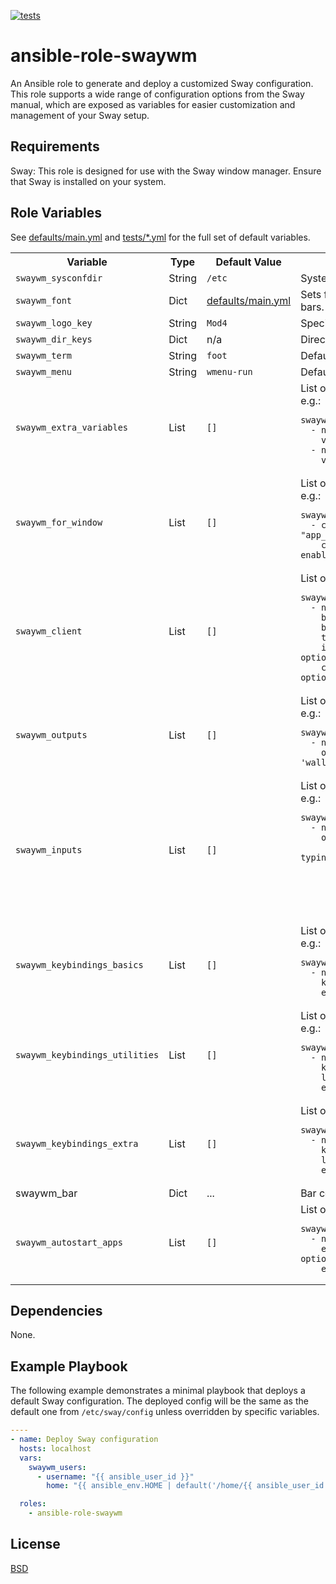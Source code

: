[![tests](https://github.com/michalkielan/ansible-role-swaywm/actions/workflows/tests.yml/badge.svg?branch=master)](https://github.com/michalkielan/ansible-role-swaywm/actions/workflows/tests.yml)

ansible-role-swaywm
===================

An Ansible role to generate and deploy a customized Sway configuration. This role supports a wide range of configuration options from the Sway manual, which are exposed as variables for easier customization and management of your Sway setup.

Requirements
------------

Sway: This role is designed for use with the Sway window manager. Ensure that Sway is installed on your system.

Role Variables
--------------

See [defaults/main.yml](https://github.com/michalkielan/ansible-role-swaywm/blob/master/defaults/main.yml) and [tests/*.yml](https://github.com/michalkielan/ansible-role-swaywm/tree/master/tests) for the full set of default variables.

<table>
  <tr>
    <th>Variable</th>
    <th>Type</th>
    <th>Default Value</th>
    <th>Description</th>
  </tr>
  <tr>
  <td><code>swaywm_sysconfdir</code></td>
  <td>String</td>
  <td><code>/etc</code></td>
  <td>System configuration directory.</td>
  </tr>
  <tr>
  <td><code>swaywm_font</code></td>
  <td>Dict</td>
    <td>
    <a href="https://github.com/michalkielan/ansible-role-swaywm/blob/master/defaults/main.yml">defaults/main.yml</a>
    </td>
    <td>Sets font to use for the title bars.</td>
  </tr>
  <tr>
    <td><code>swaywm_logo_key</code></td>
    <td>String</td>
    <td><code>Mod4</code></td>
    <td>Specify modifier key.</td>
  </tr>
  <tr>
    <td><code>swaywm_dir_keys</code></td>
    <td>Dict</td>
    <td>
    n/a
    </td>
    <td>Direction keys.</td>
  </tr>
  <tr>
    <td><code>swaywm_term</code></td>
    <td>String</td>
    <td><code>foot</code></td>
    <td>Default terminal.</td>
  </tr>
  <tr>
    <td><code>swaywm_menu</code></td>
    <td>String</td>
    <td><code>wmenu-run</code></td>
    <td>Default application launcher.</td>
  </tr>
  <tr>
    <td><code>swaywm_extra_variables</code></td>
    <td>List</td>
    <td><code>[]</code></td>
    <td>List of user defined variables, e.g.:
         <pre><code>swaywm_extra_variables:
  - name: "var1"
    value: "value1"
  - name: "var2"
    value: "value2"
</code></pre>
    </td>
  </tr>
   <tr>
    <td><code>swaywm_for_window</code></td>
    <td>List</td>
    <td><code>[]</code></td>
    <td>List of <code>for_window</code> commands, e.g.:
         <pre><code>swaywm_for_window:
  - class: "app_id='floating_shell'"
    criteria: "floating enable"
</code></pre>
    </td>
  </tr><tr>
    <td><code>swaywm_client</code></td>
    <td>List</td>
    <td><code>[]</code></td>
    <td>List of <code>client</code> commands, e.g.:
         <pre><code>swaywm_client:
  - name: focused
    border: &lt;color&gt;
    background: &lt;color&gt;
    text: &lt;color&gt;
    indicator: &lt;color&gt; # optional
    child_border: &lt;color&gt; # optional
</code></pre>
    </td>
  </tr>
  <tr>
    <td><code>swaywm_outputs</code></td>
    <td>List</td>
    <td><code>[]</code></td>
    <td>List of output configurations, e.g.:
         <pre><code>swaywm_outputs:
  - name: "*"
    options: "bg 'wallpaper.png' fill"
</code></pre>
    </td>
  </tr>
  <tr>
    <td><code>swaywm_inputs</code></td>
    <td>List</td>
    <td><code>[]</code></td>
    <td>List of input configurations, e.g.:
         <pre><code>swaywm_inputs:
  - name: "type:touchpad"
    options:
      - name: "Disable when typing"
        key: dwt
        value: "enabled"
      - name: "Enable tap"
        key: tap
        value: "enabled"
</code></pre>
    </td>
  </tr>
  <tr>
    <td><code>swaywm_keybindings_basics</code></td>
    <td>List</td>
    <td><code>[]</code></td>
    <td>List of basics key bindings, e.g.:
         <pre><code>swaywm_keybindings_basics:
  - name: "Start a terminal"
    key: "$mod+Return"
    exec: "exec $term"
</code></pre>
    </td>
  </tr>
  <tr>
    <td><code>swaywm_keybindings_utilities</code></td>
    <td>List</td>
    <td><code>[]</code></td>
    <td>List of utilities key bindings, e.g.:
         <pre><code>swaywm_keybindings_utilities:
  - name: "Audio mute"
    key: XF86AudioMute
    locked: true # optional
    exec: "&lt;mute command&gt;"
</code></pre>
    </td>
  </tr>
  <tr>
    <td><code>swaywm_keybindings_extra</code></td>
    <td>List</td>
    <td><code>[]</code></td>
    <td>List of extra key bindings, e.g.:
         <pre><code>swaywm_keybindings_extra:
  - name: "&lt;name&gt;"
    key: &lt;shortcut&gt;
    locked: false # optional
    exec: "&lt;command&gt;"
</code></pre>
    </td>
  </tr>
  <tr>
  <td>swaywm_bar</td>
  <td>Dict</td>
  <td>
...
  </td>
  <td>Bar configuration</td>
  </tr>
  <tr>
    <td><code>swaywm_autostart_apps</code></td>
    <td>List</td>
    <td><code>[]</code></td>
    <td>List of autostart apps, e.g.:
         <pre><code>swaywm_autostart_apps:
  - name: &lt;app name&gt;
    exec_always: false # optional
    exec: &lt;exe path&gt;
</code></pre>
    </td>
  </tr>
</table>

Dependencies
------------

None.

Example Playbook
----------------

The following example demonstrates a minimal playbook that deploys a default Sway configuration. The deployed config will be the same as the default one from `/etc/sway/config` unless overridden by specific variables.

```yml
----
- name: Deploy Sway configuration
  hosts: localhost
  vars:
    swaywm_users:
      - username: "{{ ansible_user_id }}"
        home: "{{ ansible_env.HOME | default('/home/{{ ansible_user_id }}') }}"

  roles:
    - ansible-role-swaywm
```

License
-------

[BSD](https://github.com/michalkielan/ansible-role-swaywm/blob/master/LICENSE)

